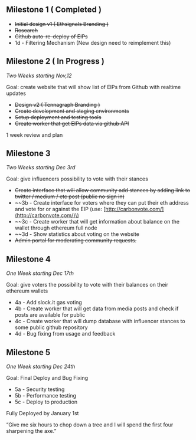 

## Milestone 1 \( Completed \)

* ~~Initial design v1 \( Ethsignals Branding \)~~
* ~~Research~~
* ~~Github auto-re-deploy of EIPs~~
* 1d - Filtering Mechanism (New design need to reimplement this)

## Milestone 2 \( In Progress \)
*Two Weeks starting Nov,12*

Goal: create website that will show list of EIPs from Github with realtime updates

* ~~Design v2 ( Tennagraph Branding )~~
* ~~Create development and staging environments~~
* ~~Setup deployment and testing tools~~
* ~~Create worker that get EIPs data via github API~~

1 week review and plan

## Milestone 3
*Two Weeks starting Dec 3rd*

Goal: give influencers possibility to vote with their stances

* ~~Create interface that will allow community add stances by adding link to twitter / medium / etc post \(public no sign in\)~~
* ~~3b - Create interface for voters where they can put their eth address and vote for or against the EIP \(use: [http://carbonvote.com/](http://carbonvote.com/)\)
* ~~3c - Create worker that will get information about balance on the wallet through ethereum full node
* ~~3d - Show statistics about voting on the website
* ~~Admin portal for moderating community requests.~~

## Milestone 4
*One Week starting Dec 17th*

Goal: give voters the possibility to vote with their balances on their ethereum wallets
* 4a - Add slock.it gas voting
* 4b - Create worker that will get data from media posts and check if posts are available for public
* 4c - Create worker that will dump database with influencer stances to some public github repository
* 4d - Bug fixing from usage and feedback


## Milestone 5
*One Week starting Dec 24th*

Goal: Final Deploy and Bug Fixing

* 5a - Security testing
* 5b - Performance testing
* 5c - Deploy to production

Fully Deployed by January 1st

“Give me six hours to chop down a tree and I will spend the first four sharpening the axe.”
